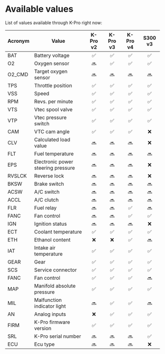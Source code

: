 # Available values

List of values available through K-Pro right now:

Acronym | Value | K-Pro v2 | K-Pro v3 | K-Pro v4 | S300 v3
------- | ----- | :------: | :------: | :------: | :------:
BAT | Battery voltage |:white_check_mark:|:white_check_mark:|:white_check_mark:|:white_check_mark:
O2 | Oxygen sensor |:soon:|:white_check_mark:|:white_check_mark:|:white_check_mark:
O2_CMD | Target oxygen sensor |:soon:|:soon:|:soon:|:soon:
TPS | Throttle position |:white_check_mark:|:white_check_mark:|:white_check_mark:|:white_check_mark:
VSS | Speed |:white_check_mark:|:white_check_mark:|:white_check_mark:|:white_check_mark:
RPM | Revs. per minute |:white_check_mark:|:white_check_mark:|:white_check_mark:|:white_check_mark:
VTS | Vtec spool valve | :white_check_mark: | :white_check_mark: | :white_check_mark: | :white_check_mark:
VTP | Vtec pressure switch | :white_check_mark: | :white_check_mark: | :white_check_mark: | :white_check_mark:
CAM | VTC cam angle |:white_check_mark:|:white_check_mark:|:white_check_mark:|:x:
CLV | Calculated load value |:soon:|:soon:|:soon:|:x:
FLT | Fuel temperature |:soon:|:soon:|:soon:|:soon:
EPS | Electronic power steering pressure |:soon:|:soon:|:soon:|:x:
RVSLCK | Reverse lock |:soon:|:soon:|:soon:|:x:
BKSW | Brake switch |:soon:|:soon:|:soon:|:soon:
ACSW | A/C switch |:soon:|:soon:|:soon:|:soon:
ACCL | A/C clutch |:soon:|:soon:|:soon:|:soon:
FLR | Fuel relay |:soon:|:soon:|:white_check_mark:|:soon:
FANC | Fan control |:soon:|:soon:|:white_check_mark:|:white_check_mark:
IGN | Ignition status |:soon:|:soon:|:soon:|:x:
ECT | Coolant temperature |:white_check_mark:|:white_check_mark:|:white_check_mark:|:white_check_mark:
ETH | Ethanol content |:x:|:x:|:white_check_mark:|:soon:
IAT | Intake air temperature |:white_check_mark:|:white_check_mark:|:white_check_mark:|:white_check_mark:
GEAR | Gear |:white_check_mark:|:white_check_mark:|:white_check_mark:|:white_check_mark:
SCS | Service connector |:white_check_mark:|:white_check_mark:|:white_check_mark:|:white_check_mark:
FANC | Fan control |:white_check_mark:|:white_check_mark:|:white_check_mark:|:soon:
MAP | Manifold absolute pressure |:white_check_mark:|:white_check_mark:|:white_check_mark:|:white_check_mark:
MIL | Malfunction indicator light |:soon:|:white_check_mark:|:white_check_mark:|:soon:
AN | Analog inputs | :x: |:white_check_mark:|:white_check_mark:|:white_check_mark:
FIRM | K-Pro firmware version |:white_check_mark:|:white_check_mark:|:white_check_mark:|:white_check_mark:
SRL | K-Pro serial number |:soon:|:soon:|:soon:|:white_check_mark:
ECU | Ecu type |:soon:|:soon:|:soon:|:x:
